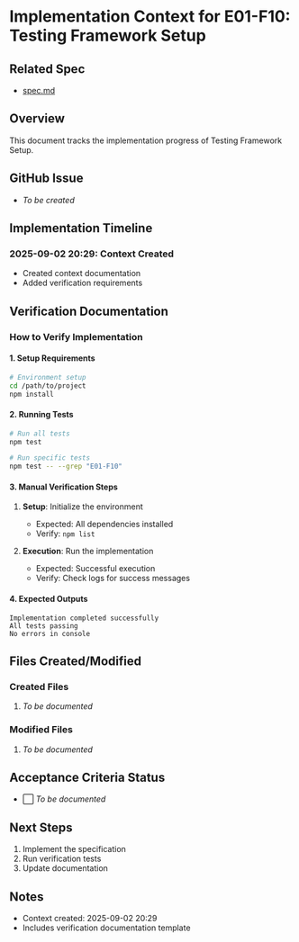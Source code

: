# Implementation Context for E01-F10: Testing Framework Setup

## Related Spec

- [spec.md](./spec.md)

## Overview

This document tracks the implementation progress of Testing Framework Setup.

## GitHub Issue

- *To be created*

## Implementation Timeline

### 2025-09-02 20:29: Context Created

- Created context documentation
- Added verification requirements

## Verification Documentation

### How to Verify Implementation

#### 1. Setup Requirements
```bash
# Environment setup
cd /path/to/project
npm install
```

#### 2. Running Tests
```bash
# Run all tests
npm test

# Run specific tests
npm test -- --grep "E01-F10"
```

#### 3. Manual Verification Steps
1. **Setup**: Initialize the environment
   - Expected: All dependencies installed
   - Verify: `npm list`

2. **Execution**: Run the implementation
   - Expected: Successful execution
   - Verify: Check logs for success messages

#### 4. Expected Outputs
```
Implementation completed successfully
All tests passing
No errors in console
```

## Files Created/Modified

### Created Files
1. *To be documented*

### Modified Files
1. *To be documented*

## Acceptance Criteria Status

- ⬜ *To be documented*

## Next Steps

1. Implement the specification
2. Run verification tests
3. Update documentation

## Notes

- Context created: 2025-09-02 20:29
- Includes verification documentation template

